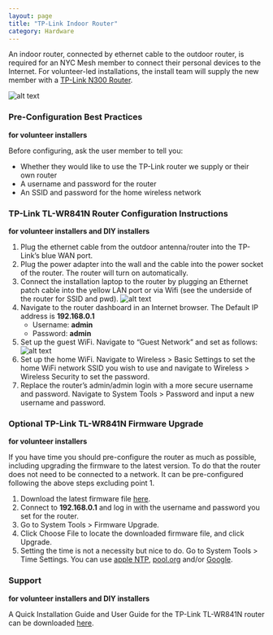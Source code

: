 ```yaml
---
layout: page
title: "TP-Link Indoor Router"
category: Hardware
---
```



An indoor router, connected by ethernet cable to the outdoor router, is required for an NYC Mesh member to connect their personal devices to the Internet. For volunteer-led installations, the install team will supply the new member with a [TP-Link N300 Router](https://www.tp-link.com/us/products/details/cat-9_TL-WR841N.html).

![alt text](https://i.imgur.com/2VTOmku.png "TPLink Router")



### Pre-Configuration Best Practices
**for volunteer installers**

Before configuring, ask the user member to tell you:
* Whether they would like to use the TP-Link router we supply or their own router
* A username and password for the router
* An SSID and password for the home wireless network

### TP-Link TL-WR841N Router Configuration Instructions
**for volunteer installers and DIY installers**

1.  Plug the ethernet cable from the outdoor antenna/router into the TP-Link’s blue WAN port.
1.  Plug the power adapter into the wall and the cable into the power socket of the router. The router will turn on automatically.
1.  Connect the installation laptop to the router by plugging an  Ethernet patch cable into the yellow LAN port or via Wifi (see the underside of the router for SSID and pwd). 
![alt text](https://i.imgur.com/5BVxd9h.jpg "TP-Link Router")
1.  Navigate to the router dashboard in an Internet browser. The Default IP address is **192.168.0.1** 
    * Username: **admin**
    *  Password: **admin** 
1.  Set up the guest WiFi. 
Navigate to “Guest Network” and set as follows:
![alt text](https://i.imgur.com/QLDcMDf.png "Guest Network Configuration Settings")
1.  Set up the home WiFi. 
Navigate to Wireless > Basic Settings
to set the home WiFi network SSID you wish to use and  navigate to Wireless > Wireless Security to set the password. 
1.  Replace the router’s admin/admin login with a more secure username and password.
Navigate to System Tools > Password and input a new username and password. 

### Optional TP-Link TL-WR841N Firmware Upgrade
**for volunteer installers**

If you have time you should pre-configure the router as much as possible, including upgrading the firmware to the latest version. To do that the router does not need to be connected to a network. It can be pre-configured following the above steps excluding point 1.
1.  Download the latest firmware file [here](https://www.tp-link.com/us/download/TL-WR841N.html#Firmware).
1.  Connect to **192.168.0.1** and log in with the username and password you set for the router.
1.  Go to System Tools > Firmware Upgrade.
1.  Click Choose File to locate the downloaded firmware file, and click Upgrade.
1.  Setting the time is not a necessity but nice to do. Go to System Tools > Time Settings. You can use [apple NTP](time.apple.com), [pool.org](pool.ntp.org) and/or [Google](time1.google.com).


### Support
**for volunteer installers and DIY installers**

A Quick Installation Guide and User Guide for the TP-Link TL-WR841N router can be downloaded [here](https://www.tp-link.com/us/download/TL-WR841N.html).

